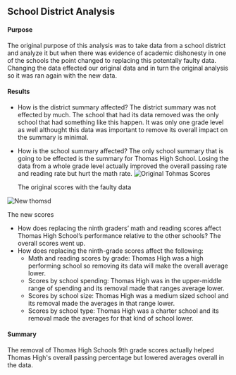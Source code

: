 ## School District Analysis
#### Purpose
The original purpose of this analysis was to take data from a school district and analyze it but when there was evidence of academic dishonesty in one of the schools
the point changed to replacing this potentally faulty data. Changing the data effected our original data and in turn the original analysis so it was ran again with 
the new data.
#### Results
* How is the district summary affected?
   The district summary was not effected by much. The school that had its data removed was the only school that had something like this happen.
   It was only one grade level as well althought this data was important to remove its overall impact on the summary is minimal. 
* How is the school summary affected?
  The only school summary that is going to be effected is the summary for Thomas High School. Losing the data from a whole grade level actually improved the overall passing rate and reading rate but hurt the math rate.
  ![Original Tohmas Scores](https://user-images.githubusercontent.com/105613428/177621947-704aa799-f30f-4eb8-97a9-a7a46f6ca70a.PNG)
  
  The original scores with the faulty data
  
![New thomsd](https://user-images.githubusercontent.com/105613428/177621956-95730bad-6bc7-465c-bd3d-5c528cb0fba6.PNG)

  The new scores
* How does replacing the ninth graders’ math and reading scores affect Thomas High School’s performance relative to the other schools?
  The overall scores went up. 
* How does replacing the ninth-grade scores affect the following:
  * Math and reading scores by grade: Thomas High was a high performing school so removing its data will make the overall average lower.
  * Scores by school spending: Thomas High was in the upper-middle range of spending and its removal made that ranges average lower.
  * Scores by school size: Thomas High was a medium sized school and its removal made the averages in that range lower.
  * Scores by school type: Thomas High was a charter school and its removal made the averages for that kind of school lower.
 #### Summary  
  The removal of Thomas High Schools 9th grade scores actually helped Thomas High's overall passing percentage but lowered averages overall in the data.  
